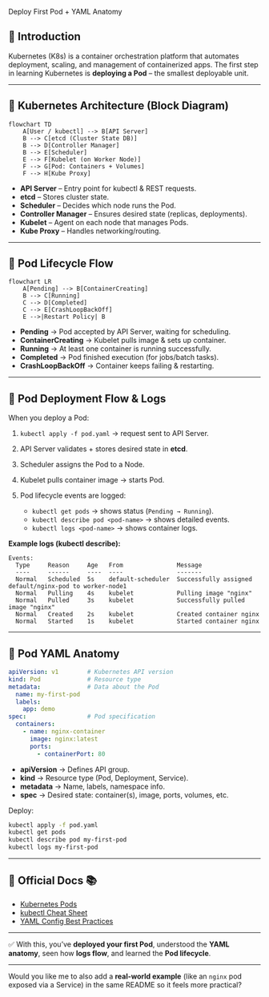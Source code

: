  Deploy First Pod + YAML Anatomy 

## 📌 Introduction

Kubernetes (K8s) is a container orchestration platform that automates deployment, scaling, and management of containerized apps.
The first step in learning Kubernetes is **deploying a Pod** – the smallest deployable unit.

---

## 🔹 Kubernetes Architecture (Block Diagram)

```mermaid
flowchart TD
    A[User / kubectl] --> B[API Server]
    B --> C[etcd (Cluster State DB)]
    B --> D[Controller Manager]
    B --> E[Scheduler]
    E --> F[Kubelet (on Worker Node)]
    F --> G[Pod: Containers + Volumes]
    F --> H[Kube Proxy]
```

* **API Server** – Entry point for kubectl & REST requests.
* **etcd** – Stores cluster state.
* **Scheduler** – Decides which node runs the Pod.
* **Controller Manager** – Ensures desired state (replicas, deployments).
* **Kubelet** – Agent on each node that manages Pods.
* **Kube Proxy** – Handles networking/routing.

---

## 🔹 Pod Lifecycle Flow

```mermaid
flowchart LR
    A[Pending] --> B[ContainerCreating]
    B --> C[Running]
    C --> D[Completed]
    C --> E[CrashLoopBackOff]
    E -->|Restart Policy| B
```

* **Pending** → Pod accepted by API Server, waiting for scheduling.
* **ContainerCreating** → Kubelet pulls image & sets up container.
* **Running** → At least one container is running successfully.
* **Completed** → Pod finished execution (for jobs/batch tasks).
* **CrashLoopBackOff** → Container keeps failing & restarting.

---

## 🔹 Pod Deployment Flow & Logs

When you deploy a Pod:

1. `kubectl apply -f pod.yaml` → request sent to API Server.
2. API Server validates + stores desired state in **etcd**.
3. Scheduler assigns the Pod to a Node.
4. Kubelet pulls container image → starts Pod.
5. Pod lifecycle events are logged:

   * `kubectl get pods` → shows status (`Pending → Running`).
   * `kubectl describe pod <pod-name>` → shows detailed events.
   * `kubectl logs <pod-name>` → shows container logs.

**Example logs (kubectl describe):**

```
Events:
  Type     Reason     Age   From               Message
  ----     ------     ----  ----               -------
  Normal   Scheduled  5s    default-scheduler  Successfully assigned default/nginx-pod to worker-node1
  Normal   Pulling    4s    kubelet            Pulling image "nginx"
  Normal   Pulled     3s    kubelet            Successfully pulled image "nginx"
  Normal   Created    2s    kubelet            Created container nginx
  Normal   Started    1s    kubelet            Started container nginx
```

---

## 🔹 Pod YAML Anatomy

```yaml
apiVersion: v1        # Kubernetes API version
kind: Pod             # Resource type
metadata:             # Data about the Pod
  name: my-first-pod
  labels:
    app: demo
spec:                 # Pod specification
  containers:
    - name: nginx-container
      image: nginx:latest
      ports:
        - containerPort: 80
```

* **apiVersion** → Defines API group.
* **kind** → Resource type (Pod, Deployment, Service).
* **metadata** → Name, labels, namespace info.
* **spec** → Desired state: container(s), image, ports, volumes, etc.

Deploy:

```bash
kubectl apply -f pod.yaml
kubectl get pods
kubectl describe pod my-first-pod
kubectl logs my-first-pod
```

---

## 🔹 Official Docs 📚

* [Kubernetes Pods](https://kubernetes.io/docs/concepts/workloads/pods/)
* [kubectl Cheat Sheet](https://kubernetes.io/docs/reference/kubectl/cheatsheet/)
* [YAML Config Best Practices](https://kubernetes.io/docs/concepts/configuration/overview/)

---

✅ With this, you’ve **deployed your first Pod**, understood the **YAML anatomy**, seen how **logs flow**, and learned the **Pod lifecycle**.

---

Would you like me to also add a **real-world example** (like an `nginx` pod exposed via a Service) in the same README so it feels more practical?
